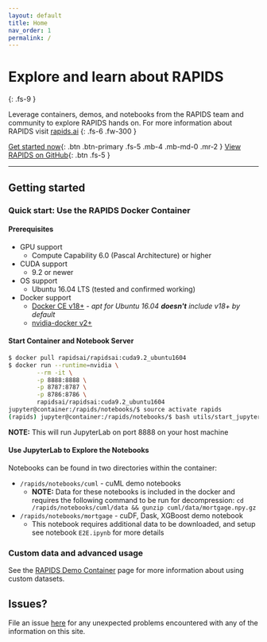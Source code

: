 ```yaml
---
layout: default
title: Home
nav_order: 1
permalink: /
---
```



# Explore and learn about RAPIDS
{: .fs-9 }

Leverage containers, demos, and notebooks from the RAPIDS team and community to explore RAPIDS hands on. For more information about RAPIDS visit [rapids.ai](http://rapids.ai)
{: .fs-6 .fw-300 }

[Get started now](#getting-started){: .btn .btn-primary .fs-5 .mb-4 .mb-md-0 .mr-2 } [View RAPIDS on GitHub](https://github.com/rapidsai){: .btn .fs-5 }

---

## Getting started

### Quick start: Use the RAPIDS Docker Container

#### Prerequisites

*   GPU support
    *   Compute Capability 6.0 (Pascal Architecture) or higher
*   CUDA support
    *   9.2 or newer
*   OS support
    *   Ubuntu 16.04 LTS (tested and confirmed working)
*   Docker support
    *   [Docker CE v18+](https://docs.docker.com/install/linux/docker-ce/ubuntu/) - _apt for Ubuntu 16.04 **doesn't** include v18+ by default_
    *   [nvidia-docker v2+](https://github.com/nvidia/nvidia-docker/wiki/Installation-%28version-2.0%29)

#### Start Container and Notebook Server

```bash
$ docker pull rapidsai/rapidsai:cuda9.2_ubuntu1604
$ docker run --runtime=nvidia \
        --rm -it \
        -p 8888:8888 \
        -p 8787:8787 \
        -p 8786:8786 \
        rapidsai/rapidsai:cuda9.2_ubuntu1604
jupyter@container:/rapids/notebooks/$ source activate rapids
(rapids) jupyter@container:/rapids/notebooks/$ bash utils/start_jupyter.sh
```
**NOTE:** This will run JupyterLab on port 8888 on your host machine

#### Use JupyterLab to Explore the Notebooks

Notebooks can be found in two directories within the container:

* `/rapids/notebooks/cuml` - cuML demo notebooks
  * **NOTE:** Data for these notebooks is included in the docker and requires the following command to be run for decompression: `cd /rapids/notebooks/cuml/data && gunzip cuml/data/mortgage.npy.gz`
* `/rapids/notebooks/mortgage` - cuDF, Dask, XGBoost demo notebook
  * This notebook requires additional data to be downloaded, and setup see notebook `E2E.ipynb` for more details

### Custom data and advanced usage 

See the [RAPIDS Demo Container](containers/rapids-demo) page for more information about using custom datasets.

## Issues?

File an issue [here](https://github.com/rapidsai/demos/issues/new) for any unexpected problems encountered with any of the information on this site.

